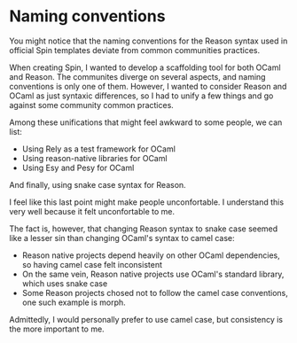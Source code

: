 # Naming conventions

You might notice that the naming conventions for the Reason syntax used in official Spin templates deviate from common communities practices.

When creating Spin, I wanted to develop a scaffolding tool for both OCaml and Reason. The communites diverge on several aspects, and naming conventions is only one of them. However, I wanted to consider Reason and OCaml as just syntaxic differences, so I had to unify a few things and go against some community common practices.

Among these unifications that might feel awkward to some people, we can list:

- Using Rely as a test framework for OCaml
- Using reason-native libraries for OCaml
- Using Esy and Pesy for OCaml

And finally, using snake case syntax for Reason.

I feel like this last point might make people unconfortable. I understand this very well because it felt unconfortable to me.

The fact is, however, that changing Reason syntax to snake case seemed like a lesser sin than changing OCaml's syntax to camel case:

- Reason native projects depend heavily on other OCaml dependencies, so having camel case felt inconsistent
- On the same vein, Reason native projects use OCaml's standard library, which uses snake case
- Some Reason projects chosed not to follow the camel case conventions, one such example is morph.

Admittedly, I would personally prefer to use camel case, but consistency is the more important to me.
